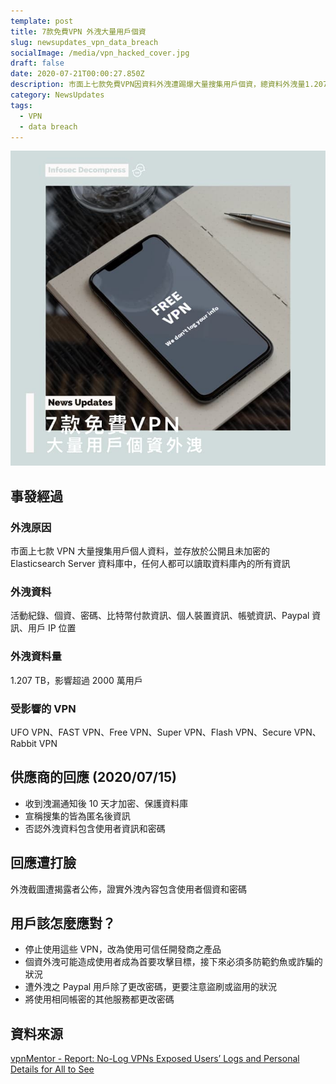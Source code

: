 ```yaml
---
template: post
title: 7款免費VPN 外洩大量用戶個資
slug: newsupdates_vpn_data_breach
socialImage: /media/vpn_hacked_cover.jpg
draft: false
date: 2020-07-21T00:00:27.850Z
description: 市面上七款免費VPN因資料外洩遭踢爆大量搜集用戶個資，總資料外洩量1.207 TB，超過2000萬用戶受到影響。
category: NewsUpdates
tags:
  - VPN
  - data breach
---
```


![](/media/vpn_hacked_cover.jpg)

## 事發經過

### 外洩原因

市面上七款 VPN 大量搜集用戶個人資料，並存放於公開且未加密的 Elasticsearch Server 資料庫中，任何人都可以讀取資料庫內的所有資訊

### 外洩資料

活動紀錄、個資、密碼、比特幣付款資訊、個人裝置資訊、帳號資訊、Paypal 資訊、用戶 IP 位置

### 外洩資料量

1.207 TB，影響超過 2000 萬用戶

### 受影響的 VPN

UFO VPN、FAST VPN、Free VPN、Super VPN、Flash VPN、Secure VPN、Rabbit VPN

## 供應商的回應 (2020/07/15)

- 收到洩漏通知後 10 天才加密、保護資料庫
- 宣稱搜集的皆為匿名後資訊
- 否認外洩資料包含使用者資訊和密碼

## 回應遭打臉

外洩截圖遭揭露者公佈，證實外洩內容包含使用者個資和密碼

## 用戶該怎麼應對？

- 停止使用這些 VPN，改為使用可信任開發商之產品
- 個資外洩可能造成使用者成為首要攻擊目標，接下來必須多防範釣魚或詐騙的狀況
- 遭外洩之 Paypal 用戶除了更改密碼，更要注意盜刷或盜用的狀況
- 將使用相同帳密的其他服務都更改密碼

## 資料來源

[vpnMentor - Report: No-Log VPNs Exposed Users’ Logs and Personal Details for All to See](https://www.vpnmentor.com/blog/report-free-vpns-leak/)
